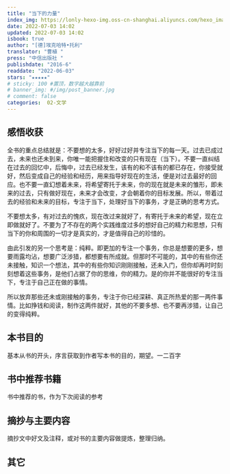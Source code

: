```yaml
---
title: "当下的力量"
index_img: https://lonly-hexo-img.oss-cn-shanghai.aliyuncs.com/hexo_images/_/1656828165741.png
date: 2022-07-03 14:02
updated: 2022-07-03 14:02
isbook: true
author: "[德]埃克哈特•托利"
translator: "曹植 "
press: "中信出版社 "
publishdate: "2016-6"
readdate: "2022-06-03"
stars: "★★★★★" 
# sticky: 100 #置顶，数字越大越靠前
# banner_img: #/img/post_banner.jpg
# comment: false
categories:  02-文学
---
```



## 感悟收获

全书的重点总结就是：不要想的太多，好好过好并专注当下的每一天。过去已成过去，未来也还未到来，你唯一能把握住和改变的只有现在（当下）。不要一直纠结在过去的回忆中，后悔中，过去已经发生，该有的和不该有的都已存在，你接受就好，然后变成自己的经验和经历，用来指导好现在的生活，便是对过去最好的回应。也不要一直幻想着未来，将希望寄托于未来，你的现在就是未来的雏形，即未来的过去，只有做好现在，未来才会改变，才会朝着你的目标发展。所以，带着过去的经验和未来的目标，专注于当下，处理好当下的事务，才是正确的思考方式。

不要想太多，有对过去的愧疚，现在改过来就好了，有寄托于未来的希望，现在立即做就好了。不要为了不存在的两个实践维度过多的想好自己的精力和思想，只有当下的你和周围的一切才是真实的，才是值得自己的珍惜的。

由此引发的另一个思考是：纯粹。即更加的专注一个事务，你总是想要的更多，想要雨露均沾，想要广泛涉猎，都想要有所成就。但那时不可能的，其中的有些你还未接触，知识一个想法，其中的有些你知识刚刚接触，还未入门，但你却再时时刻刻想着这些事务，是他们占据了你的思维，你的精力。是的你并不能很好的专注当下，专注于自己正在做的事情。

所以放弃那些还未或刚接触的事务，专注于你已经深耕、真正所热爱的那一两件事情。比如挣钱和阅读，制作这两件就好，其他的不要多想、也不要再涉猎，让自己的变得纯粹。

<!--more-->

## 本书目的
基本从书的开头，序言获取到作者写本书的目的，期望。一二百字
## 书中推荐书籍
书中推荐的书，作为下次阅读的参考
## 摘抄与主要内容
摘抄文中好文及注释，或对书的主要内容做提炼，整理归纳。
## 其它

